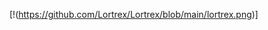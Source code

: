 [!(https://github.com/Lortrex/Lortrex/blob/main/lortrex.png)]
<!---
https://api.github.com/users/lortrex/events/public  
https://github.com/identicons/lortrex.png  
37556e  
e1b47d  
f0f0f0  
--->
